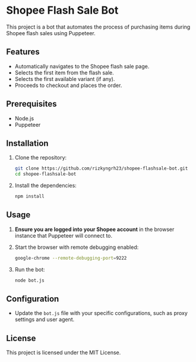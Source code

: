 # Shopee Flash Sale Bot

This project is a bot that automates the process of purchasing items during Shopee flash sales using Puppeteer.

## Features

- Automatically navigates to the Shopee flash sale page.
- Selects the first item from the flash sale.
- Selects the first available variant (if any).
- Proceeds to checkout and places the order.

## Prerequisites

- Node.js
- Puppeteer

## Installation

1. Clone the repository:
   ```sh
   git clone https://github.com/rizkyngrh23/shopee-flashsale-bot.git
   cd shopee-flashsale-bot
   ```

2. Install the dependencies:
   ```sh
   npm install
   ```

## Usage

1. **Ensure you are logged into your Shopee account** in the browser instance that Puppeteer will connect to.

2. Start the browser with remote debugging enabled:
   ```sh
   google-chrome --remote-debugging-port=9222
   ```

3. Run the bot:
   ```sh
   node bot.js
   ```

## Configuration

- Update the `bot.js` file with your specific configurations, such as proxy settings and user agent.

## License

This project is licensed under the MIT License.